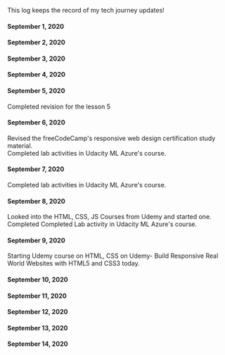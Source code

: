  This log keeps the record of my tech journey updates!

#### September 1, 2020

#### September 2, 2020

#### September 3, 2020

#### September 4, 2020

#### September 5, 2020

Completed revision for the lesson 5

#### September 6, 2020

Revised the freeCodeCamp's responsive web design certification study material. <br>
Completed lab activities in Udacity ML Azure's course.

#### September 7, 2020

Completed lab activities in Udacity ML Azure's course.

#### September 8, 2020

Looked into the HTML, CSS, JS Courses from Udemy and started one. Completed 
Completed Lab activity in Udacity ML Azure's course.

#### September 9, 2020

Starting Udemy course on HTML, CSS on Udemy- Build Responsive Real World Websites with HTML5 and CSS3 today.

#### September 10, 2020



#### September 11, 2020



#### September 12, 2020

#### September 13, 2020

#### September 14, 2020


